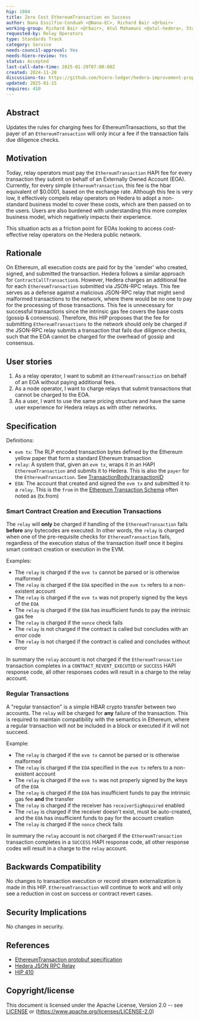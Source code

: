 ```yaml
---
hip: 1084
title: Zero Cost EthereumTransaction on Success
author: Nana Essilfie-Conduah <@Nana-EC>, Richard Bair <@rbair>
working-group: Richard Bair <@rbair>, Atul Mahamuni <@atul-hedera>, Stanimir Stoyanov <stanimir.stoyanov@limechain.tech>
requested-by: Relay Operators
type: Standards Track
category: Service
needs-council-approval: Yes
needs-hiero-review: Yes
status: Accepted
last-call-date-time: 2025-01-29T07:00:00Z
created: 2024-11-20
discussions-to: https://github.com/hiero-ledger/hedera-improvement-proposals/discussions/1083
updated: 2025-01-15
requires: 410
---
```


## Abstract

Updates the rules for charging fees for EthereumTransactions, so that the payer of an `EthereumTransaction` will only
incur a fee if the transaction fails due diligence checks.

## Motivation

Today, relay operators must pay the `EthereumTransaction` HAPI fee for every transaction they submit on behalf of an
Externally Owned Account (EOA). Currently, for every simple `EthereumTransaction`, this fee is the hbar equivalent of
$0.0001, based on the exchange rate. Although this fee is very low, it effectively compels relay operators on Hedera
to adopt a non-standard business model to cover these costs, which are then passed on to the users. Users are also
burdened with understanding this more complex business model, which negatively impacts their experience.

This situation acts as a friction point for EOAs looking to access cost-effective relay operators on the Hedera public
network.

## Rationale

On Ethereum, all execution costs are paid for by the 'sender' who created, signed, and submitted the transaction.
Hedera follows a similar approach for `ContractCallTransaction`s. However, Hedera charges an additional fee for
each `EthereumTransaction` submitted via JSON-RPC relays. This fee serves as a defense against a malicious
JSON-RPC relay that might send malformed transactions to the network, where there would be no one to pay for
the processing of those transactions.
This fee is unnecessary for successful transactions since the intrinsic gas fee covers the base costs (gossip &
consensus). Therefore, this HIP proposes that the fee for submitting `EthereumTransactions` to the network
should only be charged if the JSON-RPC relay submits a transaction that fails due diligence checks, such that the
EOA cannot be charged for the overhead of gossip and consensus.

## User stories

1. As a relay operator, I want to submit an `EthereumTransaction` on behalf of an EOA without paying additional fees.
2. As a node operator, I want to charge relays that submit transactions that cannot be charged to the EOA.
3. As a user, I want to use the same pricing structure and have the same user experience for Hedera relays as with other
   networks.
  
## Specification

Definitions:
 - `evm tx`: The RLP encoded transaction bytes defined by the Ethereum yellow paper that form a standard Ethereum transaction
 - `relay`: A system that, given an `evm tx`, wraps it in an HAPI `EthereumTransaction` and submits it to Hedera.
            This is also the `payer` for the `EthereumTransaction`. See
            [TransactionBody.transactionID](https://github.com/hashgraph/hedera-protobufs/blob/main/services/transaction_body.proto#L104)
 - `EOA`: The account that created and signed the `evm tx` and submitted it to a `relay`. This is the `from` in the
          [Ethereum Transaction Schema](https://github.com/ethereum/execution-apis/blob/main/src/eth/transaction.yaml)
          often noted as (tx.from)

### Smart Contract Creation and Execution Transactions

The `relay` will **only** be charged if handling of the `EthereumTransaction` fails **before** any bytecodes are executed.
In other words, the `relay` is charged when one of the pre-requisite checks for `EthereumTransaction` fails, regardless of
the execution status of the transaction itself once it begins smart contract creation or execution in the EVM.

Examples:
 - The `relay` is charged if the `evm tx` cannot be parsed or is otherwise malformed
 - The `relay` is charged if the `EOA` specified in the `evm tx` refers to a non-existent account
 - The `relay` is charged if the `evm tx` was not properly signed by the keys of the `EOA`
 - The `relay` is charged if the `EOA` has insufficient funds to pay the intrinsic gas fee
 - The `relay` is charged if the `nonce` check fails
 - The `relay` is not charged if the contract is called but concludes with an error code 
 - The `relay` is not charged if the contract is called and concludes without error

In summary the `relay` account is not charged if the `EthereumTransaction` transaction completes in a 
`CONTRACT_REVERT_EXECUTED` or `SUCCESS` HAPI response code, all other responses codes will result in a charge to the
relay account.

 ### Regular Transactions

A "regular transaction" is a simple HBAR crypto transfer between two accounts. The `relay` will be charged for **any**
failure of the transaction. This is required to maintain compatibility with the semantics in Ethereum, where a regular
transaction will not be included in a block or executed if it will not succeed.

Example:
- The `relay` is charged if the `evm tx` cannot be parsed or is otherwise malformed
- The `relay` is charged if the `EOA` specified in the `evm tx` refers to a non-existent account
- The `relay` is charged if the `evm tx` was not properly signed by the keys of the `EOA`
- The `relay` is charged if the `EOA` has insufficient funds to pay the intrinsic gas fee **and** the transfer
- The `relay` is charged if the receiver has `receiverSigRequired` enabled
- The `relay` is charged if the receiver doesn't exist, must be auto-created, and the `EOA` has insufficient funds to
    pay for the account creation
- The `relay` is charged if the `nonce` check fails

In summary the `relay` account is not charged if the `EthereumTransaction` transaction completes in a `SUCCESS`
HAPI response code, all other response codes will result in a charge to the `relay` account.

## Backwards Compatibility

No changes to transaction execution or record stream externalization is made in this HIP.
`EthereumTransaction` will continue to work and will only see a reduction in cost on success or contract revert cases.

## Security Implications

No changes in security.

## References

- [EthereumTransaction protobuf specification](https://github.com/hashgraph/hedera-protobufs/blob/main/services/ethereum_transaction.proto)
- [Hedera JSON RPC Relay](https://docs.hedera.com/hedera/core-concepts/smart-contracts/json-rpc-relay)
- [HIP 410](https://hips.hedera.com/hip/hip-410)

## Copyright/license

This document is licensed under the Apache License, Version 2.0 -- see [LICENSE](../LICENSE) or 
(https://www.apache.org/licenses/LICENSE-2.0)
